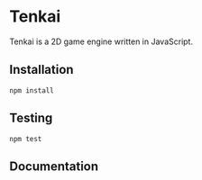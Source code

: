 # Tenkai

Tenkai is a 2D game engine written in JavaScript.

## Installation

```
npm install
```

## Testing

```
npm test
```

## Documentation